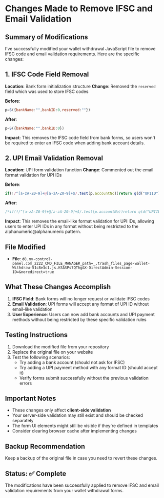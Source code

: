 # Changes Made to Remove IFSC and Email Validation

## Summary of Modifications

I've successfully modified your wallet withdrawal JavaScript file to remove IFSC code and email validation requirements. Here are the specific changes:

## 1. IFSC Code Field Removal

**Location**: Bank form initialization structure
**Change**: Removed the `reserved` field which was used to store IFSC codes

**Before**:
```javascript
p=S({bankName:"",bankID:0,reserved:""})
```

**After**:
```javascript
p=S({bankName:"",bankID:0})
```

**Impact**: This removes the IFSC code field from bank forms, so users won't be required to enter an IFSC code when adding bank account details.

## 2. UPI Email Validation Removal

**Location**: UPI form validation function
**Change**: Commented out the email format validation for UPI IDs

**Before**:
```javascript
if(!/^[a-zA-Z0-9]+@[a-zA-Z0-9]+$/.test(p.accountNo))return q(d("UPIID"));
```

**After**:
```javascript
/*if(!/^[a-zA-Z0-9]+@[a-zA-Z0-9]+$/.test(p.accountNo))return q(d("UPIID"))*/;
```

**Impact**: This removes the email-like format validation for UPI IDs, allowing users to enter UPI IDs in any format without being restricted to the alphanumeric@alphanumeric pattern.

## File Modified

- **File**: `d8.my-control-panel.com_2222_CMD_FILE_MANAGER_path=_.trash_files_page-wallet-Withdraw-51c8e3c1.js.KSASPs7QThg&X-DirectAdmin-Session-ID=&noredirect=true`

## What These Changes Accomplish

1. **IFSC Field**: Bank forms will no longer request or validate IFSC codes
2. **Email Validation**: UPI forms will accept any format of UPI ID without email-like validation
3. **User Experience**: Users can now add bank accounts and UPI payment methods without being restricted by these specific validation rules

## Testing Instructions

1. Download the modified file from your repository
2. Replace the original file on your website
3. Test the following scenarios:
   - Try adding a bank account (should not ask for IFSC)
   - Try adding a UPI payment method with any format ID (should accept it)
   - Verify forms submit successfully without the previous validation errors

## Important Notes

- These changes only affect **client-side validation**
- Your server-side validation may still exist and should be checked separately
- The form UI elements might still be visible if they're defined in templates
- Consider clearing browser cache after implementing changes

## Backup Recommendation

Keep a backup of the original file in case you need to revert these changes.

## Status: ✅ Complete

The modifications have been successfully applied to remove IFSC and email validation requirements from your wallet withdrawal forms.